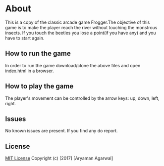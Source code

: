 
# About
This is a copy of the classic arcade game Frogger.The objective of this game is to make the player reach the river without touching the monstrous insects. If you touch the beetles you lose a point(if you have any) and you have to start again.

## How to run the game
In order to run the game download/clone the above files and open index.html in a browser.

## How to play the game
The player's movement can be controlled by the arrow keys: up, down, left, right.

## Issues
No known issues are present. If you find any do report.

## License
[MIT License](https://choosealicense.com/licenses/mit/#)
Copyright (c) [2017] [Aryaman Agarwal]
